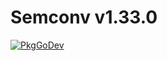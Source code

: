 # Semconv v1.33.0

[![PkgGoDev](https://pkg.go.dev/badge/go.opentelemetry.io/otel/semconv/v1.33.0)](https://pkg.go.dev/go.opentelemetry.io/otel/semconv/v1.33.0)
